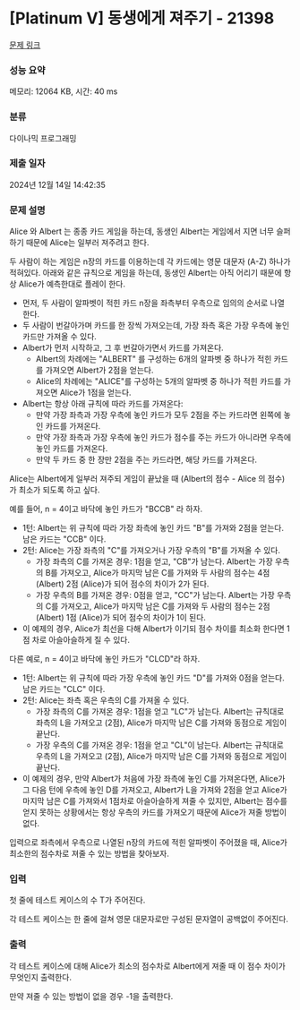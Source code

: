 # [Platinum V] 동생에게 져주기 - 21398 

[문제 링크](https://www.acmicpc.net/problem/21398) 

### 성능 요약

메모리: 12064 KB, 시간: 40 ms

### 분류

다이나믹 프로그래밍

### 제출 일자

2024년 12월 14일 14:42:35

### 문제 설명

<p>Alice 와 Albert 는 종종 카드 게임을 하는데, 동생인 Albert는 게임에서 지면 너무 슬퍼하기 때문에 Alice는 일부러 져주려고 한다.</p>

<p>두 사람이 하는 게임은 n장의 카드를 이용하는데 각 카드에는 영문 대문자 (A-Z) 하나가 적혀있다. 아래와 같은 규칙으로 게임을 하는데, 동생인 Albert는 아직 어리기 때문에 항상 Alice가 예측한대로 플레이 한다.</p>

<ul>
	<li>먼저, 두 사람이 알파벳이 적힌 카드 n장을 좌측부터 우측으로 임의의 순서로 나열한다.</li>
	<li>두 사람이 번갈아가며 카드를 한 장씩 가져오는데, 가장 좌측 혹은 가장 우측에 놓인 카드만 가져올 수 있다.</li>
	<li>Albert가 먼저 시작하고, 그 후 번갈아가면서 카드를 가져온다.
	<ul>
		<li>Albert의 차례에는 "ALBERT" 를 구성하는 6개의 알파벳 중 하나가 적힌 카드를 가져오면 Albert가 2점을 얻는다.</li>
		<li>Alice의 차례에는 "ALICE"를 구성하는 5개의 알파벳 중 하나가 적힌 카드를 가져오면 Alice가 1점을 얻는다.</li>
	</ul>
	</li>
	<li>Albert는 항상 아래 규칙에 따라 카드를 가져온다:
	<ul>
		<li>만약 가장 좌측과 가장 우측에 놓인 카드가 모두 2점을 주는 카드라면 왼쪽에 놓인 카드를 가져온다.</li>
		<li>만약 가장 좌측과 가장 우측에 놓인 카드가 점수를 주는 카드가 아니라면 우측에 놓인 카드를 가져온다.</li>
		<li>만약 두 카드 중 한 장만 2점을 주는 카드라면, 해당 카드를 가져온다.</li>
	</ul>
	</li>
</ul>

<p>Alice는 Albert에게 일부러 져주되 게임이 끝났을 때 (Albert의 점수 - Alice 의 점수)가 최소가 되도록 하고 싶다.</p>

<p>예를 들어, n = 4이고 바닥에 놓인 카드가 "BCCB" 라 하자.</p>

<ul>
	<li>1턴: Albert는 위 규칙에 따라 가장 좌측에 놓인 카드 "B"를 가져와 2점을 얻는다. 남은 카드는 "CCB" 이다.</li>
	<li>2턴: Alice는 가장 좌측의 "C"를 가져오거나 가장 우측의 "B"를 가져올 수 있다.
	<ul>
		<li>가장 좌측의 C를 가져온 경우: 1점을 얻고, "CB"가 남는다. Albert는 가장 우측의 B를 가져오고, Alice가 마지막 남은 C를 가져와 두 사람의 점수는 4점 (Albert) 2점 (Alice)가 되어 점수의 차이가 2가 된다.</li>
		<li>가장 우측의 B를 가져온 경우: 0점을 얻고, "CC"가 남는다. Albert는 가장 우측의 C를 가져오고, Alice가 마지막 남은 C를 가져와 두 사람의 점수는 2점 (Albert) 1점 (Alice)가 되어 점수의 차이가 1이 된다.</li>
	</ul>
	</li>
	<li>이 예제의 경우, Alice가 최선을 다해 Albert가 이기되 점수 차이를 최소화 한다면 1점 차로 아슬아슬하게 질 수 있다.</li>
</ul>

<p>다른 예로, n = 4이고 바닥에 놓인 카드가 "CLCD"라 하자.</p>

<ul>
	<li>1턴: Albert는 위 규칙에 따라 가장 우측에 놓인 카드 "D"를 가져와 0점을 얻는다. 남은 카드는 "CLC" 이다.</li>
	<li>2턴: Alice는 좌측 혹은 우측의 C를 가져올 수 있다.
	<ul>
		<li>가장 좌측의 C를 가져온 경우: 1점을 얻고 "LC"가 남는다. Albert는 규칙대로 좌측의 L을 가져오고 (2점), Alice가 마지막 남은 C를 가져와 동점으로 게임이 끝난다.</li>
		<li>가장 우측의 C를 가져온 경우: 1점을 얻고 "CL"이 남는다. Albert는 규칙대로 우측의 L을 가져오고 (2점), Alice가 마지막 남은 C를 가져와 동점으로 게임이 끝난다.</li>
	</ul>
	</li>
	<li>이 예제의 경우, 만약 Albert가 처음에 가장 좌측에 놓인 C를 가져온다면, Alice가 그 다음 턴에 우측에 놓인 D를 가져오고, Albert가 L을 가져와 2점을 얻고 Alice가 마지막 남은 C를 가져와서 1점차로 아슬아슬하게 져줄 수 있지만, Albert는 점수를 얻지 못하는 상황에서는 항상 우측의 카드를 가져오기 때문에 Alice가 져줄 방법이 없다.</li>
</ul>

<p>입력으로 좌측에서 우측으로 나열된 n장의 카드에 적힌 알파벳이 주어졌을 때, Alice가 최소한의 점수차로 져줄 수 있는 방법을 찾아보자.</p>

### 입력 

 <p>첫 줄에 테스트 케이스의 수 T가 주어진다.</p>

<p>각 테스트 케이스는 한 줄에 걸쳐 영문 대문자로만 구성된 문자열이 공백없이 주어진다.</p>

### 출력 

 <p>각 테스트 케이스에 대해 Alice가 최소의 점수차로 Albert에게 져줄 때 이 점수 차이가 무엇인지 출력한다.</p>

<p>만약 져줄 수 있는 방법이 없을 경우 -1을 출력한다.</p>

